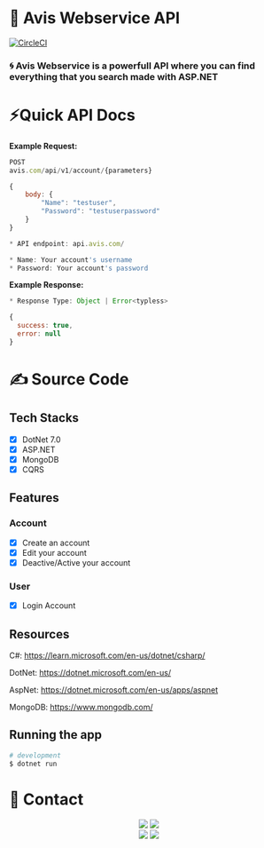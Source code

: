 # 🚧 Avis Webservice API

[![CircleCI](https://dl.circleci.com/status-badge/img/gh/Noirrs/getStructure/tree/circleci-project-setup.svg?style=shield)](https://dl.circleci.com/status-badge/redirect/gh/Noirrs/getStructure/tree/circleci-project-setup)

### 🌀 Avis Webservice is a powerfull API where you can find everything that you search made with ASP.NET


# ⚡Quick API Docs

**Example Request:**  

```js 
POST 
avis.com/api/v1/account/{parameters}

{
	body: {
		"Name": "testuser",
		"Password": "testuserpassword"
	}
}

* API endpoint: api.avis.com/

* Name: Your account's username
* Password: Your account's password
```

**Example Response:** 


```js
* Response Type: Object | Error<typless>

{
  success: true,
  error: null
}
```

# ✍️ Source Code

## Tech Stacks
 
 - [x] DotNet 7.0
 - [x] ASP.NET
 - [x] MongoDB
 - [x] CQRS
 
## Features
  
 ### Account
 - [x] Create an account
 - [x] Edit your account
 - [x] Deactive/Active your account
 
 ### User
 - [x] Login Account

## Resources

C#: https://learn.microsoft.com/en-us/dotnet/csharp/

DotNet: https://dotnet.microsoft.com/en-us/

AspNet: https://dotnet.microsoft.com/en-us/apps/aspnet

MongoDB: https://www.mongodb.com/




## Running the app

```bash
# development
$ dotnet run 
```


# 📱 Contact

<div align="center">
<a href="https://github.com/wioniqle-q" target="_blank"><img src="https://img.shields.io/badge/wioniqle-backend developer%20-191717.svg?&style=for-the-badge&logo=github&logoColor=white"></a>
<a href="https://github.com/Noirrs" target="_blank"><img src="https://img.shields.io/badge/Noirrs-backend developer%20-191717.svg?&style=for-the-badge&logo=github&logoColor=white"></a>
</div>
<div align="center">
<a href="https://discord.com/users/790018895847096380" target="_blank"><img src="https://shields.io/badge/Wioniqle-111111.svg?&style=for-the-badge&logo=discord"></a>
<a href="https://discord.com/users/922078187788308510" target="_blank"><img src="https://shields.io/badge/Noir-111111.svg?&style=for-the-badge&logo=discord"></a>
  </div>




